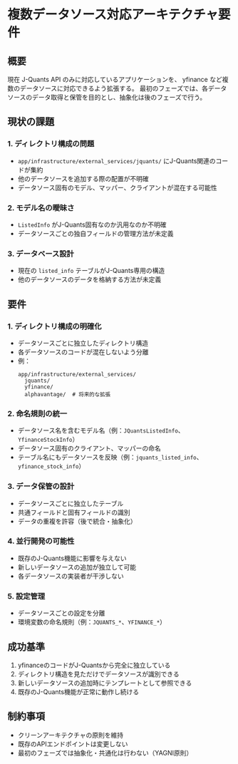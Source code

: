 # 複数データソース対応アーキテクチャ要件

## 概要
現在 J-Quants API のみに対応しているアプリケーションを、 yfinance など複数のデータソースに対応できるよう拡張する。
最初のフェーズでは、各データソースのデータ取得と保管を目的とし、抽象化は後のフェーズで行う。

## 現状の課題

### 1. ディレクトリ構成の問題
- `app/infrastructure/external_services/jquants/` にJ-Quants関連のコードが集約
- 他のデータソースを追加する際の配置が不明確
- データソース固有のモデル、マッパー、クライアントが混在する可能性

### 2. モデル名の曖昧さ
- `ListedInfo` がJ-Quants固有なのか汎用なのか不明確
- データソースごとの独自フィールドの管理方法が未定義

### 3. データベース設計
- 現在の `listed_info` テーブルがJ-Quants専用の構造
- 他のデータソースのデータを格納する方法が未定義

## 要件

### 1. ディレクトリ構成の明確化
- データソースごとに独立したディレクトリ構造
- 各データソースのコードが混在しないよう分離
- 例：
  ```
  app/infrastructure/external_services/
    jquants/
    yfinance/
    alphavantage/  # 将来的な拡張
  ```

### 2. 命名規則の統一
- データソース名を含むモデル名（例：`JQuantsListedInfo`、`YfinanceStockInfo`）
- データソース固有のクライアント、マッパーの命名
- テーブル名にもデータソースを反映（例：`jquants_listed_info`、`yfinance_stock_info`）

### 3. データ保管の設計
- データソースごとに独立したテーブル
- 共通フィールドと固有フィールドの識別
- データの重複を許容（後で統合・抽象化）

### 4. 並行開発の可能性
- 既存のJ-Quants機能に影響を与えない
- 新しいデータソースの追加が独立して可能
- 各データソースの実装者が干渉しない

### 5. 設定管理
- データソースごとの設定を分離
- 環境変数の命名規則（例：`JQUANTS_*`、`YFINANCE_*`）

## 成功基準
1. yfinanceのコードがJ-Quantsから完全に独立している
2. ディレクトリ構造を見ただけでデータソースが識別できる
3. 新しいデータソースの追加時にテンプレートとして参照できる
4. 既存のJ-Quants機能が正常に動作し続ける

## 制約事項
- クリーンアーキテクチャの原則を維持
- 既存のAPIエンドポイントは変更しない
- 最初のフェーズでは抽象化・共通化は行わない（YAGNI原則）